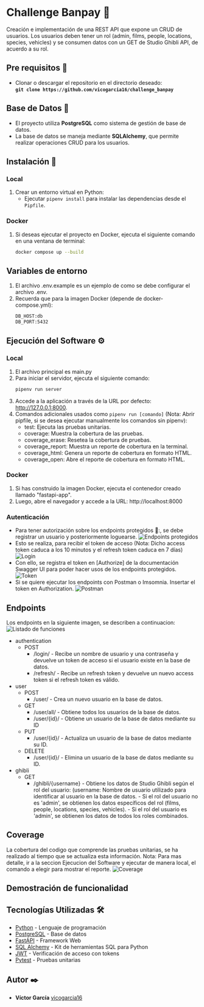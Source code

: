 # Challenge Banpay :bank:
Creación e implementación de una REST API que expone un CRUD de usuarios. Los usuarios deben tener un rol (admin, films, people, locations, 
species, vehicles) y se consumen datos con un GET de Studio Ghibli API, de acuerdo a su rol.

## Pre requisitos :pushpin:

* Clonar o descargar el repositorio en el directorio deseado:  
  **`git clone https://github.com/vicogarcia16/challenge_banpay`**

## Base de Datos :dvd:

* El proyecto utiliza **PostgreSQL** como sistema de gestión de base de datos.
* La base de datos se maneja mediante **SQLAlchemy**, que permite realizar operaciones CRUD para los usuarios.

## Instalación 🔧

### Local

1. Crear un entorno virtual en Python:
   * Ejecutar `pipenv install` para instalar las dependencias desde el `Pipfile`.

### Docker

1. Si deseas ejecutar el proyecto en Docker, ejecuta el siguiente comando en una ventana de terminal:
   ```bash
   docker compose up --build

## Variables de entorno
1. El archivo .env.example es un ejemplo de como se debe configurar el archivo .env.
2. Recuerda que para la imagen Docker (depende de docker-compose.yml): 
    ```bash
    DB_HOST:db
    DB_PORT:5432
## Ejecución del Software ⚙️
### Local
1. El archivo principal es main.py
2. Para iniciar el servidor, ejecuta el siguiente comando:
    ```bash 
    pipenv run server
3. Accede a la aplicación a través de la URL por defecto: http://127.0.0.1:8000.
4. Comandos adicionales usados como  `pipenv run [comando]` (Nota: Abrir pipfile, si se desea ejecutar manualmente los comandos sin pipenv):
    * test: Ejecuta las pruebas unitarias.
    * coverage: Muestra la cobertura de las pruebas.
    * coverage_erase: Resetea la cobertura de pruebas.
    * coverage_report: Muestra un reporte de cobertura en la terminal.
    * coverage_html: Genera un reporte de cobertura en formato HTML.
    * coverage_open: Abre el reporte de cobertura en formato HTML.
### Docker
1. Si has construido la imagen Docker, ejecuta el contenedor creado llamado "fastapi-app".
2. Luego, abre el navegador y accede a la URL: http://localhost:8000
### Autenticación
* Para tener autorización sobre los endpoints protegidos 🧷:, se debe registrar un usuario y posteriormente loguearse.
![Endpoints protegidos](https://github.com/vicogarcia16/challenge_banpay/blob/main/images/protegidos.jpeg)
* Esto se realiza, para recibir el token de acceso (Nota: Dicho access token caduca a los 10 minutos y el refresh token caduca en 7 días)
![Login](https://github.com/vicogarcia16/challenge_banpay/blob/main/images/auth.jpeg)
* Con ello, se registra el token en [Authorize] de la documentación Swagger UI para poder hacer usos de los endpoints protegidos.
![Token](https://github.com/vicogarcia16/challenge_banpay/blob/main/images/token.jpeg)
* Si se quiere ejecutar los endpoints con Postman o Imsomnia. Insertar el token en Authorization.
![Postman](https://github.com/vicogarcia16/challenge_banpay/blob/main/images/postman.JPG)

## Endpoints

Los endpoints en la siguiente imagen, se describen a continuacion:
![Listado de funciones](https://github.com/vicogarcia16/challenge_banpay/blob/main/images/endpoints.jpeg)
* authentication
   * POST
     * /login/ - Recibe un nombre de usuario y una contraseña y devuelve un token de acceso si el usuario existe en la base de datos.
     * /refresh/ - Recibe un refresh token y devuelve un nuevo access token si el refresh token es válido.
* user
  * POST
    * /user/ - Crea un nuevo usuario en la base de datos.
  * GET
    * /user/all/ - Obtiene todos los usuarios de la base de datos.
    * /user/{id}/ - Obtiene un usuario de la base de datos mediante su ID
  * PUT
    * /user/{id}/ - Actualiza un usuario de la base de datos mediante su ID.
  * DELETE
    * /user/{id}/ - Elimina un usuario de la base de datos mediante su ID.
* ghibli
  * GET
    * /ghibli/{username} - Obtiene los datos de Studio Ghibli según el rol del usuario:
                           (username: Nombre de usuario utilizado para identificar al usuario en la base de datos.
                            - Si el rol del usuario no es 'admin', se obtienen los datos específicos del rol (films, people, locations, species, vehicles).
                            - Si el rol del usuario es 'admin', se obtienen los datos de todos los roles combinados.

## Coverage

La cobertura del codigo que comprende las pruebas unitarias, se ha realizado al tiempo que se actualiza esta información. Nota: Para mas detalle, ir a la seccion Ejecucion del Software y ejecutar de manera local, el comando a elegir para mostrar el reporte.
![Coverage](https://github.com/vicogarcia16/challenge_banpay/blob/main/images/coverage.jpeg)

## Demostración de funcionalidad



## Tecnologías Utilizadas 🛠️
* [Python](https://www.python.org/) - Lenguaje de programación
* [PostgreSQL](https://www.postgresql.org/) - Base de datos
* [FastAPI](https://fastapi.tiangolo.com/) - Framework Web
* [SQL Alchemy](https://www.sqlalchemy.org/) - Kit de herramientas SQL para Python
* [JWT](https://jwt.io/) - Verificación de acceso con tokens
* [Pytest](https://docs.pytest.org/en/stable/) - Pruebas unitarias
## Autor ✒️
* **Víctor García** [vicogarcia16](https://github.com/vicogarcia16) 

